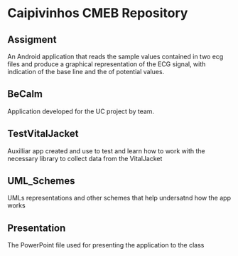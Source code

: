 # Caipivinhos CMEB Repository

## Assigment

An Android application that reads the sample values contained in two ecg files and produce a graphical representation of the ECG signal, with indication of the base line and the of potential values.

## BeCalm

Application developed for the UC project by team. 

## TestVitalJacket

Auxilliar app created and use to test and learn how to work with the necessary library to collect data from the VitalJacket

## UML_Schemes

UMLs representations and other schemes that help undersatnd how the app works

## Presentation

The PowerPoint file used for presenting the application to the class
